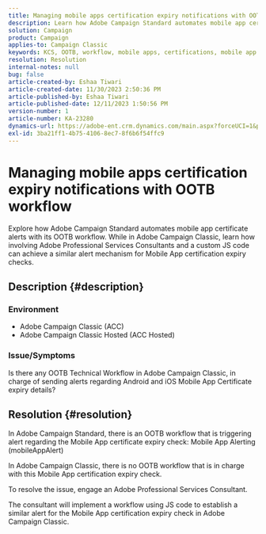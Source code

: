 ```yaml
---
title: Managing mobile apps certification expiry notifications with OOTB workflow
description: Learn how Adobe Campaign Standard automates mobile app certificate alerts.
solution: Campaign
product: Campaign
applies-to: Campaign Classic
keywords: KCS, OOTB, workflow, mobile apps, certifications, mobile app alerting, Troubleshooting, expiry, expiration, notifications
resolution: Resolution
internal-notes: null
bug: false
article-created-by: Eshaa Tiwari
article-created-date: 11/30/2023 2:50:36 PM
article-published-by: Eshaa Tiwari
article-published-date: 12/11/2023 1:50:56 PM
version-number: 1
article-number: KA-23280
dynamics-url: https://adobe-ent.crm.dynamics.com/main.aspx?forceUCI=1&pagetype=entityrecord&etn=knowledgearticle&id=0eb138cc-8f8f-ee11-8179-6045bd006b3d
exl-id: 3ba21ff1-4b75-4106-8ec7-8f6b6f54ffc9
---
```

# Managing mobile apps certification expiry notifications with OOTB workflow


Explore how Adobe Campaign Standard automates mobile app certificate alerts with its OOTB workflow. While in Adobe Campaign Classic, learn how involving Adobe Professional Services Consultants and a custom JS code can achieve a similar alert mechanism for Mobile App certification expiry checks.

## Description {#description}


### Environment

- Adobe Campaign Classic (ACC)
- Adobe Campaign Classic Hosted (ACC Hosted)


### Issue/Symptoms

Is there any OOTB Technical Workflow in Adobe Campaign Classic, in charge of sending alerts regarding Android and iOS Mobile App Certificate expiry details?




## Resolution {#resolution}


In Adobe Campaign Standard, there is an OOTB workflow that is triggering alert regarding the Mobile App certificate expiry check: Mobile App Alerting (mobileAppAlert)

In Adobe Campaign Classic, there is no OOTB workflow that is in charge with this Mobile App certification expiry check.

To resolve the issue, engage an Adobe Professional Services Consultant.

The consultant will implement a workflow using JS code to establish a similar alert for the Mobile App certification expiry check in Adobe Campaign Classic.
